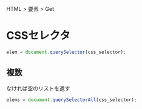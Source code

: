 HTML > 要素 > Get
# CSSセレクタ
```javascript
elem = document.querySelector(css_selector);
```

## 複数
なければ空のリストを返す  
```javascript
elems = document.querySelectorAll(css_selector);
```
